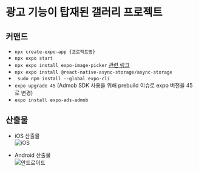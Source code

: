 # 광고 기능이 탑재된 갤러리 프로젝트

## 커맨드

- `npx create-expo-app {프로젝트명}`
- `npx expo start`
- `npx expo install expo-image-picker` [관련 링크](https://docs.expo.dev/versions/latest/sdk/imagepicker)
- `npx expo install @react-native-async-storage/async-storage`
- ` sudo npm install --global expo-cli`
- `expo upgrade 45` (Admob SDK 사용을 위해 prebuild 이슈로 expo 버전을 45로 변경)
- `expo install expo-ads-admob`

## 산출물

- iOS 산출물  
  ![iOS](/content/result-iOS.gif)

- Android 산출물  
  ![안드로이드](/content/result-Android.gif)
